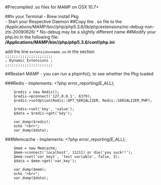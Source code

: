 #Precompiled .so files for MAMP on OSX 10.7+

##In your Terminal 
	- Brew install Pkg  
	- Start your Respective Daemon 
##Copy the . so file to the
	 /Applications/MAMP/bin//php/php5.3.6/lib/php/extensions/no-debug-non-zts-20090626/
	 	*	No-debug may be a slightly different name
##Modify your php.ini
In the following file:  **/Applications/MAMP/bin//php/php5.3.6/conf/php.ini**

add the line 
`extension=name.so`	
in the section<br>
`;;;;;;;;;;;;;;;;;;;;;;`<br>
`; Dynamic Extensions ;`<br>
`;;;;;;;;;;;;;;;;;;;;;;`

##Restart MAMP
	- you can run a phpinfo(); to see whether the Pkg loaded
	

###Redis - Implements:
	<?php
		error_reporting(E_ALL);
	
		$redis = new Redis();
		$redis->pconnect('127.0.0.1', 6379);
		$redis->setOption(Redis::OPT_SERIALIZER, Redis::SERIALIZER_PHP);
	
		$redis->set('key', 'value');
		$data = $redis->get('key');
	
		var_dump($redis);
		echo "<br>";
		var_dump($data);

		
###Memcache - Implements:
	<?php
		error_reporting(E_ALL);
	
		$mem = new Memcache;
		$mem->connect('localhost', 11211) or die('you suck!!');
		$mem->set('var_keyt', 'test variable', false, 3);
		$data = $mem->get('var_key');
	
		var_dump($mem);
		echo "<br>";
		var_dump($data);

